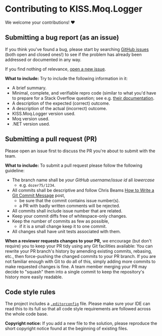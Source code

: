 # Contributing to KISS.Moq.Logger

We welcome your contributions! :heart:

## Submitting a bug report (as an issue)

If you think you've found a bug, please start by searching [GitHub issues](https://github.com/dozer75/Moq.Logger/issues) 
(both open and closed ones!) to see if the problem has already been addressed or documented in any way.

If you find nothing of relevance, [open a new issue](https://github.com/dozer75/Moq.Logger/issues/new).

**What to include:** Try to include the following information in it:

 * A brief summary.
 * Minimal, complete, and verifiable repro code (similar to what you'd have to prepare for a Stack Overflow question; 
   see e.g. [their documentation](https://stackoverflow.com/help/mcve).
 * A description of the expected (correct) outcome.
 * A description of the actual (incorrect) outcome.
 * KISS.Moq.Logger version used.
 * Moq version used.
 * .NET version used.

## Submitting a pull request (PR)

Please open an issue first to discuss the PR you're about to submit with the team.

**What to include:** To submit a pull request please follow the following guideline:

 * The branch name shall be *your GitHub username*/*issue id* all *lowercase*
	* e.g. `dozer75/1234`.
 * All commits shall be descriptive and follow 
   Chris Beams [How to Write a Git Commit Message](https://cbea.ms/git-commit/) post,
   * be sure that the commit contains issue number(s).
   * a PR with badly written comments will be rejected.
 * All commits shall include issue number that are related.
 * Keep your commit diffs free of whitespace-only changes.
 * Keep the number of commits as few as possible,
	* if it is a small change keep it to one commit.
 * All changes shall have unit tests associated with them.

**When a reviewer requests changes to your PR,** we encourage (but don't require) you to keep your PR tidy using 
any Git facilities available: You can rewrite your PR branch's history by amending existing commits, rebasing, 
etc., then force-pushing the changed commits to your PR branch. If you are not familiar enough with Git to do all 
of this, simply adding more commits to make requested changes is fine. A team member merging your PR may decide 
to "squash" them into a single commit to keep the repository's history more easily readable.

## Code style rules

The project includes a [`.editorconfig`](https://editorconfig.org/) file. Please make sure your IDE can read this 
to its full so that all code style requirements are followed across the whole code base.

**Copyright notice:** If you add a new file to the solution, please reproduce the short copyright notice found at 
the beginning of existing files.
